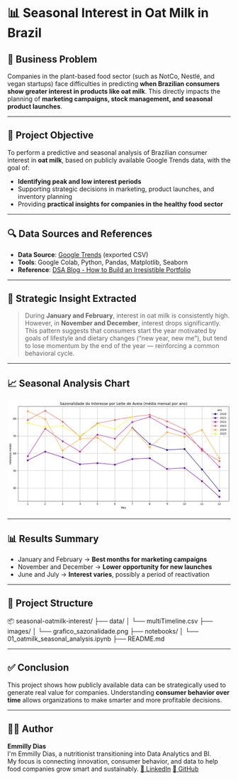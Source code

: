 # 📊 Seasonal Interest in Oat Milk in Brazil

## 💼 Business Problem

Companies in the plant-based food sector (such as NotCo, Nestlé, and vegan startups) face difficulties in predicting **when Brazilian consumers show greater interest in products like oat milk**. This directly impacts the planning of **marketing campaigns, stock management, and seasonal product launches**.

---

## 🎯 Project Objective

To perform a predictive and seasonal analysis of Brazilian consumer interest in **oat milk**, based on publicly available Google Trends data, with the goal of:

- **Identifying peak and low interest periods**
- Supporting strategic decisions in marketing, product launches, and inventory planning
- Providing **practical insights for companies in the healthy food sector**

---

## 🔍 Data Sources and References

- **Data Source**: [Google Trends](https://trends.google.com) (exported CSV)
- **Tools**: Google Colab, Python, Pandas, Matplotlib, Seaborn
- **Reference**: [DSA Blog - How to Build an Irresistible Portfolio](https://www.datascienceacademy.com.br/blog)

---

## 🧠 Strategic Insight Extracted

> During **January and February**, interest in oat milk is consistently high. However, in **November and December**, interest drops significantly. This pattern suggests that consumers start the year motivated by goals of lifestyle and dietary changes (“new year, new me”), but tend to lose momentum by the end of the year — reinforcing a common behavioral cycle.

---

## 📈 Seasonal Analysis Chart

![seasonality chart](grafico_sazonalidade.png)

---

## 📊 Results Summary

- January and February → **Best months for marketing campaigns**
- November and December → **Lower opportunity for new launches**
- June and July → **Interest varies**, possibly a period of reactivation

---

## 📁 Project Structure

📦 seasonal-oatmilk-interest/
├── data/
│ └── multiTimeline.csv
├── images/
│ └── grafico_sazonalidade.png
├── notebooks/
│ └── 01_oatmilk_seasonal_analysis.ipynb
├── README.md

---

## ✅ Conclusion

This project shows how publicly available data can be strategically used to generate real value for companies. Understanding **consumer behavior over time** allows organizations to make smarter and more profitable decisions.

---

## 👩‍💻 Author

**Emmilly Dias**  
I'm Emmilly Dias, a nutritionist transitioning into Data Analytics and BI.  
My focus is connecting innovation, consumer behavior, and data to help food companies grow smart and sustainably.
[🔗 LinkedIn](https://www.linkedin.com/in/emmilly-dias-silva/)
[🐙 GitHub](https://github.com/your-EmmillyDias/)
